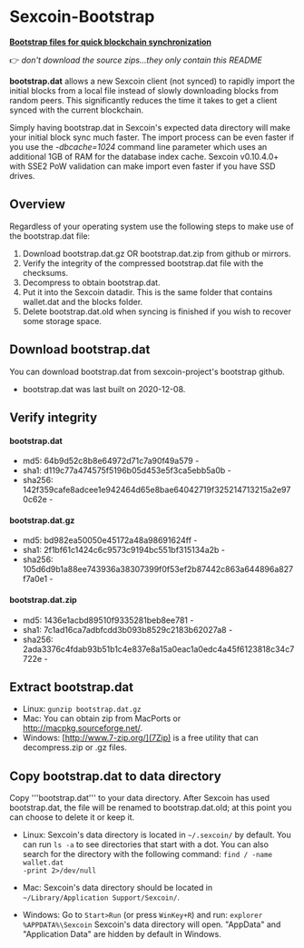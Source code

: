# Sexcoin-Bootstrap

[**Bootstrap files for quick blockchain synchronization**](https://github.com/sexcoin-project/sexcoin-bootstrap/releases)

:point_right: _don't download the source zips...they only contain this README_

**bootstrap.dat** allows a new Sexcoin client (not synced) to rapidly import the initial blocks from a local file instead of slowly downloading blocks from random peers. This significantly reduces the time it takes to get a client synced with the current blockchain.

Simply having bootstrap.dat in Sexcoin's expected data directory will make your initial block sync much faster. The import process can be even faster if you use the *-dbcache=1024* command line parameter which uses an additional 1GB of RAM for the database index cache. Sexcoin v0.10.4.0+ with SSE2 PoW validation can make import even faster if you have SSD drives.

## Overview 
Regardless of your operating system use the following steps to make use of the bootstrap.dat file:

1. Download bootstrap.dat.gz OR bootstrap.dat.zip from github or mirrors.
2. Verify the integrity of the compressed bootstrap.dat file with the checksums.
3. Decompress to obtain bootstrap.dat.
4. Put it into the Sexcoin datadir.  This is the same folder that contains wallet.dat and the blocks folder.
5. Delete bootstrap.dat.old when syncing is finished if you wish to recover some storage space.

## Download bootstrap.dat
You can download bootstrap.dat from sexcoin-project's bootstrap github.
- bootstrap.dat was last built on 2020-12-08.

## Verify integrity
#### bootstrap.dat
* md5:    64b9d52c8b8e64972d71c7a90f49a579  -
* sha1:   d119c77a474575f5196b05d453e5f3ca5ebb5a0b  -
* sha256: 142f359cafe8adcee1e942464d65e8bae64042719f325214713215a2e970c62e  -

#### bootstrap.dat.gz
* md5:    bd982ea50050e45172a48a98691624ff  -
* sha1:   2f1bf61c1424c6c9573c9194bc551bf315134a2b  -
* sha256: 105d6d9b1a88ee743936a38307399f0f53ef2b87442c863a644896a827f7a0e1  -

#### bootstrap.dat.zip
* md5:    1436e1acbd89510f9335281beb8ee781  -
* sha1:   7c1ad16ca7adbfcdd3b093b8529c2183b62027a8  -
* sha256: 2ada3376c4fdab93b51b1c4e837e8a15a0eac1a0edc4a45f6123818c34c7722e  -


## Extract bootstrap.dat 
* Linux: <code>gunzip bootstrap.dat.gz</code>
* Mac: You can obtain zip from MacPorts or http://macpkg.sourceforge.net/.
* Windows: [http://www.7-zip.org/](7Zip) is a free utility that can decompress.zip or .gz files.

## Copy bootstrap.dat to data directory
Copy '''bootstrap.dat''' to your data directory. After Sexcoin has used bootstrap.dat, the file will be renamed to bootstrap.dat.old; at this point you can choose to delete it or keep it.

- Linux: Sexcoin's data directory is located in <code>~/.sexcoin/</code> by default. You can run <code>ls -a</code> to see directories that start with a dot.
You can also search for the directory with the following command: <code>find / -name wallet.dat -print 2>/dev/null</code>

- Mac: Sexcoin's data directory should be located in <code>~/Library/Application Support/Sexcoin/</code>.

- Windows: Go to <code>Start>Run</code> (or press <code>WinKey+R</code>) and run: <code>explorer %APPDATA%\Sexcoin</code>
Sexcoin's data directory will open. "AppData" and "Application Data" are hidden by default in Windows.

